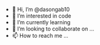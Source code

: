 - 👋 Hi, I’m @dasongab10
- 👀 I’m interested in code
- 🌱 I’m currently learning 
- 💞️ I’m looking to collaborate on ...
- 📫 How to reach me ...

<!---
dasongab10/dasongab10 is a ✨ special ✨ repository because its `README.md` (this file) appears on your GitHub profile.
You can click the Preview link to take a look at your changes.
--->
